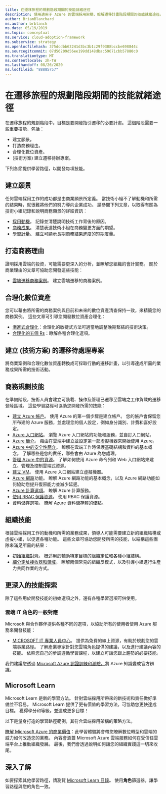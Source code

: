 ```yaml
---
title: 在遷移旅程的規劃階段期間的技能就緒途徑
description: 使用適用于 Azure 的雲端採用架構，瞭解遷移計畫階段期間的技能就緒途徑。
author: BrianBlanchard
ms.author: brblanch
ms.date: 05/19/2019
ms.topic: conceptual
ms.service: cloud-adoption-framework
ms.subservice: strategy
ms.openlocfilehash: 375dcdbb63241d3bc3b1c29f9308bccbe698844c
ms.sourcegitcommit: 07d56209d56ee199dd148dbac59671cbb57880c0
ms.translationtype: MT
ms.contentlocale: zh-TW
ms.lasthandoff: 08/26/2020
ms.locfileid: "88885757"
---
```

# <a name="skills-readiness-path-during-the-plan-phase-of-a-migration-journey"></a>在遷移旅程的規劃階段期間的技能就緒途徑

在遷移旅程的規劃階段中，目標是要開發指引遷移的必要計畫。 這個階段需要一些重要技能，包括：

- 建立願景。
- 打造商務理由。
- 合理化數位資產。
-  (技術方案) 建立遷移待辦專案。

下列各節提供學習路徑，以開發每項技能。

## <a name="establish-the-vision"></a>建立願景

任何雲端採用工作的成功都是由商業願景所定義。 當技術小組不了解動機和所需的結果時，就很難將他們的努力導向企業成功。 請參閱下列文章，以取得有關為技術小組記錄和說明商務願景的詳細資訊：

- [採用動機](./motivations.md)。 記錄並清楚說明技術工作背後的原因。
- [商務成果](./business-outcomes/index.md)。 清楚表達技術小組在商務變更方面的期望。
- [學習計量](./learning-metrics.md)。 建立可顯示長期商務結果進度的短期度量。

## <a name="build-the-business-justification"></a>打造商務理由

證明採用雲端的投資，可能需要更深入的分析，並瞭解您組織的會計實務。 關於商業理由的文章可協助您開發這些技能：

- [雲端遷移商務案例](./cloud-migration-business-case.md)。 建立雲端遷移的商務案例。

## <a name="rationalize-the-digital-estate"></a>合理化數位資產

您可以藉由將所需的商務案例與目前和未來的數位資產清查保持一致，來精簡您的商務案例。 這些文章可引導您開發數位資產合理化：

- [漸進式合理化](../digital-estate/rationalize.md)：合理化的敏捷式方法可適當地調整晚期繫結的技術決策。
- [合理化的五個 Rs](../digital-estate/5-rs-of-rationalization.md)：瞭解各種合理化選項。

## <a name="create-a-migration-backlog-technical-plan"></a>建立 (技術方案) 的遷移待處理專案

將商業案例和合理化數位資產轉換成可採取行動的遷移計畫，以引導達成所需的業務成果所需的技術活動。

## <a name="business-planning-skills"></a>商務規劃技能

在準備階段，技術人員會建立可裝載、操作及管理已遷移至雲端之工作負載的遷移登陸區域。 這些學習路徑可協助您開發所需的技能：

- [建立 Azure 帳戶](/learn/modules/create-an-azure-account)。 使用 Azure 的第一個步驟是建立帳戶。 您的帳戶會保留您所布建的 Azure 服務，並處理您的個人設定，例如身分識別、計費和喜好設定。
- [Azure 入口網站](/learn/modules/tour-azure-portal)。 瀏覽 Azure 入口網站的功能和服務，並自訂入口網站。
- [Azure 簡介](/learn/modules/welcome-to-azure)。 藉由在雲端中建立並設定第一部虛擬機器來開始使用 Azure。
- [Azure 中的安全性簡介](/learn/modules/intro-to-security-in-azure)。 瞭解在雲端工作時保護基礎結構和資料的基本概念。 了解哪些是您的責任，哪些會由 Azure 為您處理。
- [管理 Azure 中的資源](/learn/paths/manage-resources-in-azure)。 了解如何使用 Azure 命令列和 Web 入口網站來建立、管理及控制雲端式資源。
- [建立 VM](/learn/modules/create-windows-virtual-machine-in-azure)。 使用 Azure 入口網站建立虛擬機器。
- [Azure 網路](/learn/modules/intro-to-azure-networking)功能。 瞭解 Azure 網路功能的基本概念，以及 Azure 網路功能如何協助您提升復原能力並減少延遲。
- [Azure 計算選項](/learn/modules/intro-to-azure-compute)。 瞭解 Azure 計算服務。
- [使用 RBAC 保護資源](/learn/modules/secure-azure-resources-with-rbac)。 使用 RBAC 保護資源。
- [資料儲存選項](/learn/modules/intro-to-data-in-azure)。 瞭解 Azure 資料儲存體的優點。

## <a name="organizational-skills"></a>組織技能

根據雲端採用工作的動機和所需的業務成果，領導人可能需要建立新的組織結構或虛擬小組，以促進各種功能。 這些文章可協助您開發所需的技能，以結構這些團隊來滿足所需的結果：

- [初始組織對齊](../organize/index.md)。 概述用於輔助特定目標的組織定位和各種小組結構。
- [細分定址接收器和領域](../organize/fiefdoms-silos.md)。 瞭解兩個常見的組織反模式，以及引導小組進行生產力共同作業的方式。

## <a name="deeper-skills-exploration"></a>更深入的技能探索

除了這些用於開發技能的初始選項之外，還有各種學習選項可供使用。

### <a name="typical-mappings-of-cloud-it-roles"></a>雲端 IT 角色的一般對應

Microsoft 與合作夥伴提供各種不同的選項，以協助所有的使用者使用 Azure 服務來開發技能：

- [MICROSOFT IT 專業人員中心](https://www.microsoft.com/itpro)。 提供為免費的線上資源，有助於規劃您的雲端事業路徑。 了解產業專家針對您雲端角色提供的建議，以及進行建議內容的技能。 依照您自己的步調遵循學習課程，以建立可讓您跟上趨勢的必要技能。

我們建議您透過 [Microsoft Azure 認證訓練和測驗，](https://www.microsoft.com/learning/certification-overview.aspx)將 Azure 知識變成官方辨識。

## <a name="microsoft-learn"></a>Microsoft Learn

Microsoft Learn 是新的學習方法。 針對雲端採用所帶來的新技術和責任做好準備並不容易。 Microsoft Learn 提供了更有價值的學習方法，可協助您更快達成目標。 獲得學分和等級，並達成更多目標！

以下是量身打造的學習路徑範例，其符合雲端採用架構的策略方法。

[瞭解 Microsoft Azure 的商業價值](/learn/paths/learn-business-value-of-azure)：此學習體驗將會帶您瞭解數位轉型和雲端的威力如何改造您的業務。 內容會涵蓋 Microsoft Azure 雲端服務如何在受信任雲端平台上推動組織發展。 最後，我們會透過說明如何讓您的組織實踐這一切來收尾。

## <a name="learn-more"></a>深入了解

如要探索其他學習路徑，請瀏覽 [Microsoft Learn 目錄](/learn/browse)。 使用**角色**篩選器，讓學習路徑與您的角色一致。
